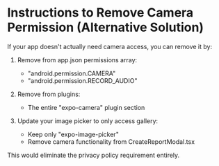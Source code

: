 # Instructions to Remove Camera Permission (Alternative Solution)

If your app doesn't actually need camera access, you can remove it by:

1. Remove from app.json permissions array:

   - "android.permission.CAMERA"
   - "android.permission.RECORD_AUDIO"

2. Remove from plugins:

   - The entire "expo-camera" plugin section

3. Update your image picker to only access gallery:
   - Keep only "expo-image-picker"
   - Remove camera functionality from CreateReportModal.tsx

This would eliminate the privacy policy requirement entirely.
